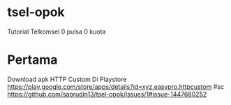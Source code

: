 # tsel-opok
Tutorial Telkomsel 0 pulsa 0 kuota

# Pertama
Download apk HTTP Custom Di Playstore
https://play.google.com/store/apps/details?id=xyz.easypro.httpcustom
#sc
https://github.com/saprudin13/tsel-opok/issues/1#issue-1447680252




